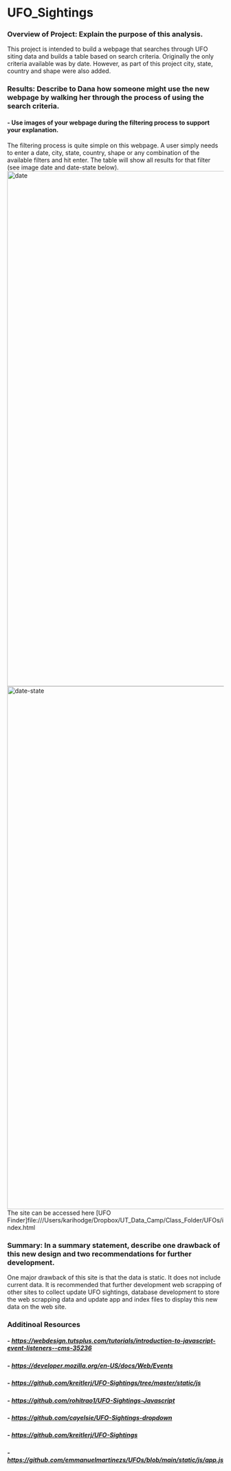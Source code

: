 # UFO_Sightings

### Overview of Project: Explain the purpose of this analysis.
  This project is intended to build a webpage that searches through UFO siting data and builds a table based on search criteria. Originally the only criteria available was by date. However, as part of this project city, state, country and shape were also added. 
### Results: Describe to Dana how someone might use the new webpage by walking her through the process of using the search criteria. 
#### - Use images of your webpage during the filtering process to support your explanation.
  The filtering process is quite simple on this webpage. A user simply needs to enter a date, city, state, country, shape or any combination of the available filters and hit enter. The table will show all results for that filter (see image date and date-state below). 
<img width="1197" alt="date" src="https://user-images.githubusercontent.com/82460401/122989613-a1d3bd80-d368-11eb-9fee-75c11a122149.png">
<img width="1215" alt="date-state" src="https://user-images.githubusercontent.com/82460401/122989717-c039b900-d368-11eb-9a4c-52373b282c52.png">
  The site can be accessed here [UFO Finder]file:///Users/karihodge/Dropbox/UT_Data_Camp/Class_Folder/UFOs/index.html
### Summary: In a summary statement, describe one drawback of this new design and two recommendations for further development.
  One major drawback of this site is that the data is static. It does not include current data. It is recommended that further development web scrapping of other sites to collect update UFO sightings, database development to store the web scrapping data and update app and index files to display this new data on the web site. 

### Additinoal Resources
##### - https://webdesign.tutsplus.com/tutorials/introduction-to-javascript-event-listeners--cms-35236
##### - https://developer.mozilla.org/en-US/docs/Web/Events
##### - https://github.com/kreitlerj/UFO-Sightings/tree/master/static/js
##### - https://github.com/rohitrao1/UFO-Sightings-Javascript
##### - https://github.com/cayelsie/UFO-Sightings-dropdown
##### - https://github.com/kreitlerj/UFO-Sightings
##### - https://github.com/emmanuelmartinezs/UFOs/blob/main/static/js/app.js
